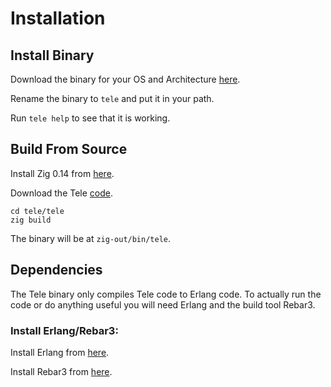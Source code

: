 # Installation

## Install Binary

Download the binary for your OS and Architecture [here](https://telelang.org/artifacts).

Rename the binary to `tele` and put it in your path.

Run `tele help` to see that it is working.

## Build From Source

Install Zig 0.14 from [here](https://ziglang.org/download/).

Download the Tele [code](https://github.com/fancycade/tele).

```
cd tele/tele
zig build
```

The binary will be at `zig-out/bin/tele`.

## Dependencies

The Tele binary only compiles Tele code to Erlang code. To actually run the code or do anything useful you will need Erlang and the build tool Rebar3.


### Install Erlang/Rebar3:

Install Erlang from [here](https://www.erlang.org/downloads).

Install Rebar3 from [here](https://www.rebar3.org/docs/getting-started/).
